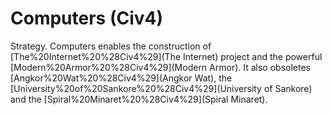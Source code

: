 # Computers (Civ4)

Strategy.
Computers enables the construction of [The%20Internet%20%28Civ4%29](The Internet) project and the powerful [Modern%20Armor%20%28Civ4%29](Modern Armor). It also obsoletes [Angkor%20Wat%20%28Civ4%29](Angkor Wat), the [University%20of%20Sankore%20%28Civ4%29](University of Sankore) and the [Spiral%20Minaret%20%28Civ4%29](Spiral Minaret).